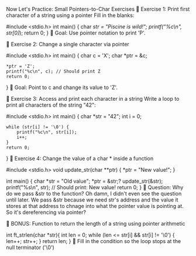  Now Let's Practice: Small Pointers-to-Char Exercises
🔸 Exercise 1: Print first character of a string using a pointer
Fill in the blanks:



#include <stdio.h>
int main() {
    char *str = "Piscine is wild!";
    printf("%c\n", str[0]*);
    return 0;
}
🔁 Goal: Use pointer notation to print 'P'.

🔸 Exercise 2: Change a single character via pointer


#include <stdio.h>
int main() {
    char c = 'X';
    char *ptr = &c;

    *ptr = 'Z';
    printf("%c\n", c); // Should print Z
    return 0;
}
🔁 Goal: Point to c and change its value to 'Z'.

🔸 Exercise 3: Access and print each character in a string
Write a loop to print all characters of the string "42":



#include <stdio.h>
int main() {
    char *str = "42";
    int i = 0;

    while (str[i] != '\0') {
        printf("%c\n", str[i]);
        i++;
    }
    return 0;
}
🔸 Exercise 4: Change the value of a char * inside a function


#include <stdio.h>
void update_str(char **ptr) {
    *ptr = "New value!";
}

int main() {
    char *str = "Old value";
    *ptr = &str;?
    update_str(&str);
    printf("%s\n", str); // Should print: New value!
    return 0;
}
🔁 Question: Why do we pass &str to the function?
Oh damn, I didn't even see the question until later. We pass &str because we need str's address and the value it stores at that address to chnage into what the pointer value is pointing at. So it's dereferencing via pointer?

🔸 BONUS: Function to return the length of a string using pointer arithmetic


int ft_strlen(char *str){
    int len = 0;
    while (len <= str[i] && str[i] != '\0') {
        len++;
        str++;
    }
    return len;
}
🔁 Fill in the condition so the loop stops at the null terminator ('\0')